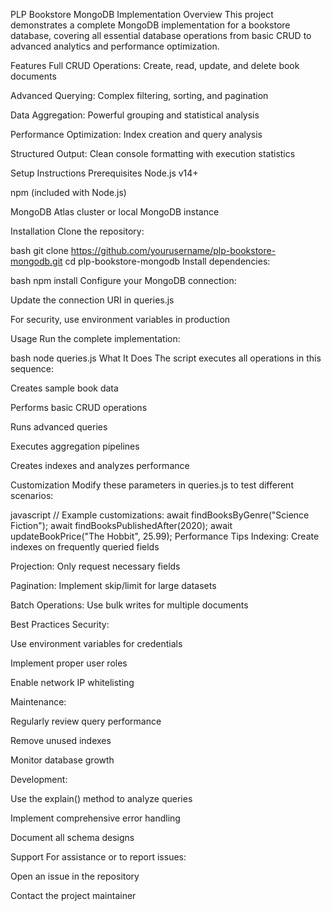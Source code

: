 PLP Bookstore MongoDB Implementation
Overview
This project demonstrates a complete MongoDB implementation for a bookstore database, covering all essential database operations from basic CRUD to advanced analytics and performance optimization.

Features
Full CRUD Operations: Create, read, update, and delete book documents

Advanced Querying: Complex filtering, sorting, and pagination

Data Aggregation: Powerful grouping and statistical analysis

Performance Optimization: Index creation and query analysis

Structured Output: Clean console formatting with execution statistics

Setup Instructions
Prerequisites
Node.js v14+

npm (included with Node.js)

MongoDB Atlas cluster or local MongoDB instance

Installation
Clone the repository:

bash
git clone https://github.com/yourusername/plp-bookstore-mongodb.git
cd plp-bookstore-mongodb
Install dependencies:

bash
npm install
Configure your MongoDB connection:

Update the connection URI in queries.js

For security, use environment variables in production

Usage
Run the complete implementation:

bash
node queries.js
What It Does
The script executes all operations in this sequence:

Creates sample book data

Performs basic CRUD operations

Runs advanced queries

Executes aggregation pipelines

Creates indexes and analyzes performance

Customization
Modify these parameters in queries.js to test different scenarios:

javascript
// Example customizations:
await findBooksByGenre("Science Fiction");
await findBooksPublishedAfter(2020);
await updateBookPrice("The Hobbit", 25.99);
Performance Tips
Indexing: Create indexes on frequently queried fields

Projection: Only request necessary fields

Pagination: Implement skip/limit for large datasets

Batch Operations: Use bulk writes for multiple documents

Best Practices
Security:

Use environment variables for credentials

Implement proper user roles

Enable network IP whitelisting

Maintenance:

Regularly review query performance

Remove unused indexes

Monitor database growth

Development:

Use the explain() method to analyze queries

Implement comprehensive error handling

Document all schema designs

Support
For assistance or to report issues:

Open an issue in the repository

Contact the project maintainer

